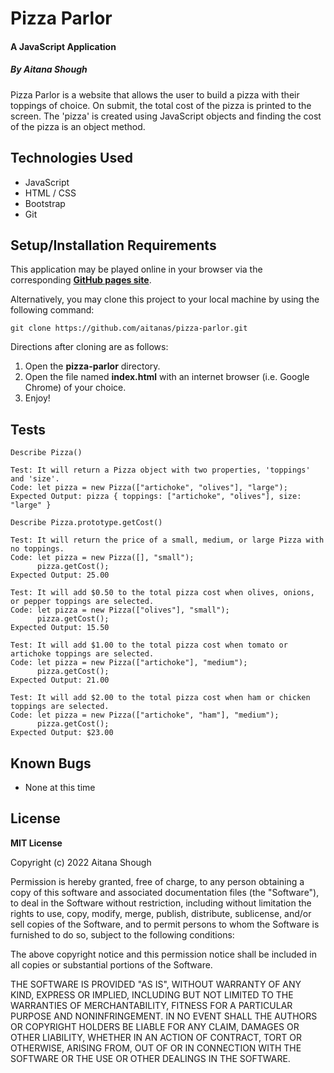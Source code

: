 # Pizza Parlor
#### A JavaScript Application

##### By Aitana Shough

Pizza Parlor is a website that allows the user to build a pizza with their toppings of choice. On submit, the total cost of the pizza is printed to the screen. The 'pizza' is created using JavaScript objects and finding the cost of the pizza is an object method.

## Technologies Used

* JavaScript
* HTML / CSS
* Bootstrap
* Git

## Setup/Installation Requirements

This application may be played online in your browser via the corresponding [**GitHub pages site**](https://github.com/aitanas/pizza-parlor).

Alternatively, you may clone this project to your local machine by using the following command:
```
git clone https://github.com/aitanas/pizza-parlor.git
```
Directions after cloning are as follows:
1. Open the **pizza-parlor** directory.
2. Open the file named **index.html** with an internet browser (i.e. Google Chrome) of your choice.
3. Enjoy!

## Tests
```
Describe Pizza()

Test: It will return a Pizza object with two properties, 'toppings' and 'size'.
Code: let pizza = new Pizza(["artichoke", "olives"], "large");
Expected Output: pizza { toppings: ["artichoke", "olives"], size: "large" }

Describe Pizza.prototype.getCost()

Test: It will return the price of a small, medium, or large Pizza with no toppings.
Code: let pizza = new Pizza([], "small");
      pizza.getCost();
Expected Output: 25.00

Test: It will add $0.50 to the total pizza cost when olives, onions, or pepper toppings are selected.
Code: let pizza = new Pizza(["olives"], "small");
      pizza.getCost();
Expected Output: 15.50

Test: It will add $1.00 to the total pizza cost when tomato or artichoke toppings are selected.
Code: let pizza = new Pizza(["artichoke"], "medium");
      pizza.getCost();
Expected Output: 21.00

Test: It will add $2.00 to the total pizza cost when ham or chicken toppings are selected.
Code: let pizza = new Pizza(["artichoke", "ham"], "medium");
      pizza.getCost();
Expected Output: $23.00
```

## Known Bugs

* None at this time

## License

**MIT License**

Copyright (c) 2022 Aitana Shough

Permission is hereby granted, free of charge, to any person obtaining a copy
of this software and associated documentation files (the "Software"), to deal
in the Software without restriction, including without limitation the rights
to use, copy, modify, merge, publish, distribute, sublicense, and/or sell
copies of the Software, and to permit persons to whom the Software is
furnished to do so, subject to the following conditions:

The above copyright notice and this permission notice shall be included in all
copies or substantial portions of the Software.

THE SOFTWARE IS PROVIDED "AS IS", WITHOUT WARRANTY OF ANY KIND, EXPRESS OR
IMPLIED, INCLUDING BUT NOT LIMITED TO THE WARRANTIES OF MERCHANTABILITY,
FITNESS FOR A PARTICULAR PURPOSE AND NONINFRINGEMENT. IN NO EVENT SHALL THE
AUTHORS OR COPYRIGHT HOLDERS BE LIABLE FOR ANY CLAIM, DAMAGES OR OTHER
LIABILITY, WHETHER IN AN ACTION OF CONTRACT, TORT OR OTHERWISE, ARISING FROM,
OUT OF OR IN CONNECTION WITH THE SOFTWARE OR THE USE OR OTHER DEALINGS IN THE
SOFTWARE.